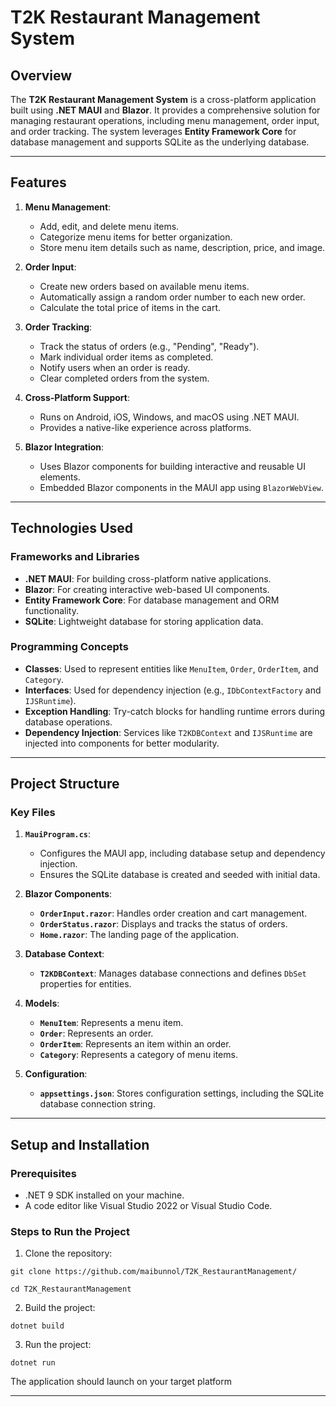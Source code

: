 ﻿# T2K Restaurant Management System

## Overview
The **T2K Restaurant Management System** is a cross-platform application built using **.NET MAUI** and **Blazor**. It provides a comprehensive solution for managing restaurant operations, including menu management, order input, and order tracking. The system leverages **Entity Framework Core** for database management and supports SQLite as the underlying database.

---

## Features
1. **Menu Management**:
   - Add, edit, and delete menu items.
   - Categorize menu items for better organization.
   - Store menu item details such as name, description, price, and image.

2. **Order Input**:
   - Create new orders based on available menu items.
   - Automatically assign a random order number to each new order.
   - Calculate the total price of items in the cart.

3. **Order Tracking**:
   - Track the status of orders (e.g., "Pending", "Ready").
   - Mark individual order items as completed.
   - Notify users when an order is ready.
   - Clear completed orders from the system.

4. **Cross-Platform Support**:
   - Runs on Android, iOS, Windows, and macOS using .NET MAUI.
   - Provides a native-like experience across platforms.

5. **Blazor Integration**:
   - Uses Blazor components for building interactive and reusable UI elements.
   - Embedded Blazor components in the MAUI app using `BlazorWebView`.

---

## Technologies Used
### **Frameworks and Libraries**
- **.NET MAUI**: For building cross-platform native applications.
- **Blazor**: For creating interactive web-based UI components.
- **Entity Framework Core**: For database management and ORM functionality.
- **SQLite**: Lightweight database for storing application data.

### **Programming Concepts**
- **Classes**: Used to represent entities like `MenuItem`, `Order`, `OrderItem`, and `Category`.
- **Interfaces**: Used for dependency injection (e.g., `IDbContextFactory` and `IJSRuntime`).
- **Exception Handling**: Try-catch blocks for handling runtime errors during database operations.
- **Dependency Injection**: Services like `T2KDBContext` and `IJSRuntime` are injected into components for better modularity.

---

## Project Structure
### **Key Files**
1. **`MauiProgram.cs`**:
   - Configures the MAUI app, including database setup and dependency injection.
   - Ensures the SQLite database is created and seeded with initial data.

2. **Blazor Components**:
   - **`OrderInput.razor`**: Handles order creation and cart management.
   - **`OrderStatus.razor`**: Displays and tracks the status of orders.
   - **`Home.razor`**: The landing page of the application.

3. **Database Context**:
   - **`T2KDBContext`**: Manages database connections and defines `DbSet` properties for entities.

4. **Models**:
   - **`MenuItem`**: Represents a menu item.
   - **`Order`**: Represents an order.
   - **`OrderItem`**: Represents an item within an order.
   - **`Category`**: Represents a category of menu items.

5. **Configuration**:
   - **`appsettings.json`**: Stores configuration settings, including the SQLite database connection string.

---

## Setup and Installation
### **Prerequisites**
- .NET 9 SDK installed on your machine.
- A code editor like Visual Studio 2022 or Visual Studio Code.

### **Steps to Run the Project**
1. Clone the repository:
```
git clone https://github.com/maibunnol/T2K_RestaurantManagement/
```
```
cd T2K_RestaurantManagement
```


2. Build the project:
```
dotnet build
```


3. Run the project:
```
dotnet run
```
The application should launch on your target platform

---

